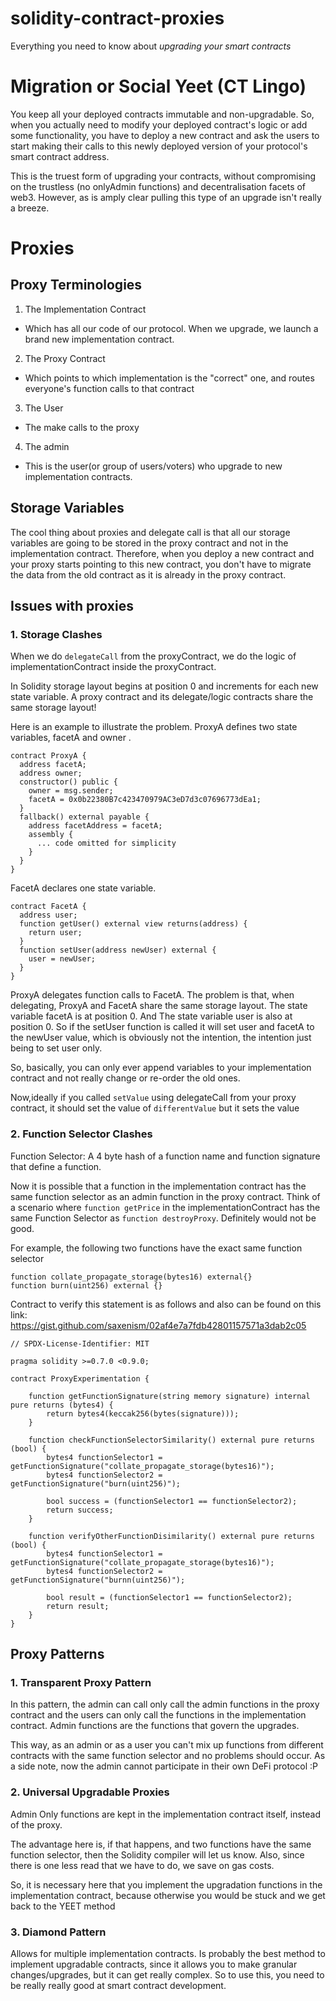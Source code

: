 # solidity-contract-proxies
Everything you need to know about *upgrading your smart contracts*

# Migration or Social Yeet (CT Lingo)

You keep all your deployed contracts immutable and non-upgradable. So, when you actually need to modify your deployed contract's logic or add some functionality, you have to deploy a new contract and ask the users to start making their calls to this newly deployed version of your protocol's smart
contract address.

This is the truest form of upgrading your contracts, without compromising on the trustless (no onlyAdmin functions) and decentralisation facets of web3. However, as is amply clear pulling this type of an upgrade isn't really a breeze.

# Proxies

## Proxy Terminologies

1. The Implementation Contract
* Which has all our code of our protocol. When we upgrade, we launch a brand new implementation contract.

2. The Proxy Contract
* Which points to which implementation is the "correct" one, and routes everyone's function calls to that contract

3. The User
* The make calls to the proxy

4. The admin
* This is the user(or group of users/voters) who upgrade to new implementation contracts.

## Storage Variables

The cool thing about proxies and delegate call is that all our storage variables are going to be stored in the proxy contract and not in the implementation contract. Therefore, when you deploy a new contract and your proxy starts pointing to this new contract, you don't have to migrate the data from the old contract as it is already in the proxy contract.

## Issues with proxies

### 1. Storage Clashes

When we do `delegateCall` from the proxyContract, we do the logic of implementationContract inside the proxyContract.

In Solidity storage layout begins at position 0 and increments for each new state variable. A proxy contract and its delegate/logic contracts share the same storage layout!

Here is an example to illustrate the problem. ProxyA defines two state variables, facetA and owner .
```
contract ProxyA {
  address facetA;  
  address owner;
  constructor() public {
    owner = msg.sender;
    facetA = 0x0b22380B7c423470979AC3eD7d3c07696773dEa1;
  }
  fallback() external payable {
    address facetAddress = facetA;
    assembly {
      ... code omitted for simplicity
    }
  }
}
```

FacetA declares one state variable.
```
contract FacetA {
  address user;
  function getUser() external view returns(address) {
    return user;
  }
  function setUser(address newUser) external {
    user = newUser;
  }
}
```

ProxyA delegates function calls to FacetA. The problem is that, when delegating, ProxyA and FacetA share the same storage layout. The state variable facetA is at position 0. And The state variable user is also at position 0. So if the setUser function is called it will set user and facetA to the newUser value, which is obviously not the intention, the intention just being to set user only.

So, basically, you can only ever append variables to your implementation contract and not really change or re-order the old ones.

Now,ideally if you called `setValue` using delegateCall from your proxy contract, it should set the value of `differentValue` but it sets the value 

### 2. Function Selector Clashes
 
 Function Selector: A 4 byte hash of a function name and function signature that define a function.
 
 Now it is possible that a function in the implementation contract has the same function selector as an admin function in the proxy contract. Think of a scenario where `function getPrice` in the implementationContract has the same Function Selector as `function destroyProxy`. Definitely would not be good.
 
 For example, the following two functions have the exact same function selector
 ```
 function collate_propagate_storage(bytes16) external{}
 function burn(uint256) external {}
 ```
   
 Contract to verify this statement is as follows and also can be found on this link: https://gist.github.com/saxenism/02af4e7a7fdb42801157571a3dab2c05
```
// SPDX-License-Identifier: MIT

pragma solidity >=0.7.0 <0.9.0;

contract ProxyExperimentation {

    function getFunctionSignature(string memory signature) internal pure returns (bytes4) {
        return bytes4(keccak256(bytes(signature)));
    }

    function checkFunctionSelectorSimilarity() external pure returns (bool) {
        bytes4 functionSelector1 = getFunctionSignature("collate_propagate_storage(bytes16)");
        bytes4 functionSelector2 = getFunctionSignature("burn(uint256)");

        bool success = (functionSelector1 == functionSelector2);
        return success;
    }

    function verifyOtherFunctionDisimilarity() external pure returns (bool) {
        bytes4 functionSelector1 = getFunctionSignature("collate_propagate_storage(bytes16)");
        bytes4 functionSelector2 = getFunctionSignature("burnn(uint256)");

        bool result = (functionSelector1 == functionSelector2);
        return result;
    }
}
```
## Proxy Patterns

### 1. Transparent Proxy Pattern

In this pattern, the admin can call only call the admin functions in the proxy contract and the users can only call the functions in the implementation contract. Admin functions are the functions that govern the upgrades.

This way, as an admin or as a user you can't mix up functions from different contracts with the same function selector and no problems should occur.
As a side note, now the admin cannot participate in their own DeFi protocol :P

### 2. Universal Upgradable Proxies

Admin Only functions are kept in the implementation contract itself, instead of the proxy. 

The advantage here is, if that happens, and two functions have the same function selector, then the Solidity compiler will let us know.
Also, since there is one less read that we have to do, we save on gas costs.

So, it is necessary here that you implement the upgradation functions in the implementation contract, because otherwise you would be stuck and we get back to the YEET method

### 3. Diamond Pattern

Allows for multiple implementation contracts. Is probably the best method to implement upgradable contracts, since it allows you to make granular changes/upgrades, but it can get really complex. So to use this, you need to be really really good at smart contract development.
